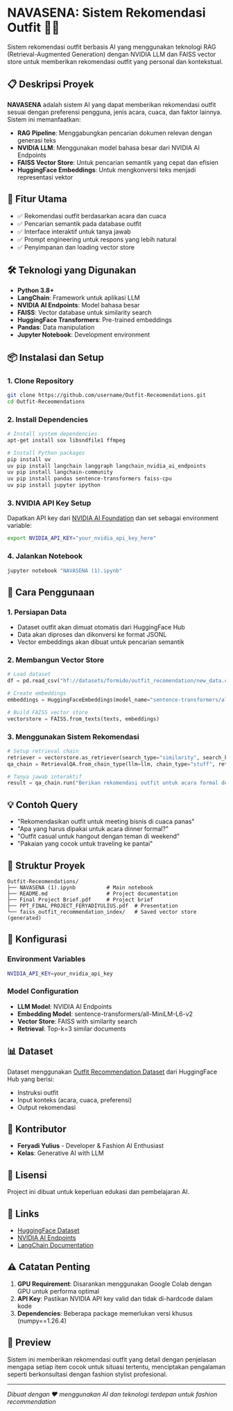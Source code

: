 # NAVASENA: Sistem Rekomendasi Outfit 👗✨

Sistem rekomendasi outfit berbasis AI yang menggunakan teknologi RAG (Retrieval-Augmented Generation) dengan NVIDIA LLM dan FAISS vector store untuk memberikan rekomendasi outfit yang personal dan kontekstual.

## 📋 Deskripsi Proyek

**NAVASENA** adalah sistem AI yang dapat memberikan rekomendasi outfit sesuai dengan preferensi pengguna, jenis acara, cuaca, dan faktor lainnya. Sistem ini memanfaatkan:

- **RAG Pipeline**: Menggabungkan pencarian dokumen relevan dengan generasi teks
- **NVIDIA LLM**: Menggunakan model bahasa besar dari NVIDIA AI Endpoints
- **FAISS Vector Store**: Untuk pencarian semantik yang cepat dan efisien
- **HuggingFace Embeddings**: Untuk mengkonversi teks menjadi representasi vektor

## 🎯 Fitur Utama

- ✅ Rekomendasi outfit berdasarkan acara dan cuaca
- ✅ Pencarian semantik pada database outfit
- ✅ Interface interaktif untuk tanya jawab
- ✅ Prompt engineering untuk respons yang lebih natural
- ✅ Penyimpanan dan loading vector store

## 🛠️ Teknologi yang Digunakan

- **Python 3.8+**
- **LangChain**: Framework untuk aplikasi LLM
- **NVIDIA AI Endpoints**: Model bahasa besar
- **FAISS**: Vector database untuk similarity search
- **HuggingFace Transformers**: Pre-trained embeddings
- **Pandas**: Data manipulation
- **Jupyter Notebook**: Development environment

## 📦 Instalasi dan Setup

### 1. Clone Repository
```bash
git clone https://github.com/username/Outfit-Receomendations.git
cd Outfit-Receomendations
```

### 2. Install Dependencies
```bash
# Install system dependencies
apt-get install sox libsndfile1 ffmpeg

# Install Python packages
pip install uv
uv pip install langchain langgraph langchain_nvidia_ai_endpoints
uv pip install langchain-community
uv pip install pandas sentence-transformers faiss-cpu
uv pip install jupyter ipython
```

### 3. NVIDIA API Key Setup
Dapatkan API key dari [NVIDIA AI Foundation](https://build.nvidia.com/) dan set sebagai environment variable:
```bash
export NVIDIA_API_KEY="your_nvidia_api_key_here"
```

### 4. Jalankan Notebook
```bash
jupyter notebook "NAVASENA (1).ipynb"
```

## 🚀 Cara Penggunaan

### 1. Persiapan Data
- Dataset outfit akan dimuat otomatis dari HuggingFace Hub
- Data akan diproses dan dikonversi ke format JSONL
- Vector embeddings akan dibuat untuk pencarian semantik

### 2. Membangun Vector Store
```python
# Load dataset
df = pd.read_csv("hf://datasets/formido/outfit_recomendation/new_data.csv")

# Create embeddings
embeddings = HuggingFaceEmbeddings(model_name="sentence-transformers/all-MiniLM-L6-v2")

# Build FAISS vector store
vectorstore = FAISS.from_texts(texts, embeddings)
```

### 3. Menggunakan Sistem Rekomendasi
```python
# Setup retrieval chain
retriever = vectorstore.as_retriever(search_type="similarity", search_kwargs={"k": 3})
qa_chain = RetrievalQA.from_chain_type(llm=llm, chain_type="stuff", retriever=retriever)

# Tanya jawab interaktif
result = qa_chain.run("Berikan rekomendasi outfit untuk acara formal dengan cuaca dingin")
```

## 💡 Contoh Query

- "Rekomendasikan outfit untuk meeting bisnis di cuaca panas"
- "Apa yang harus dipakai untuk acara dinner formal?"
- "Outfit casual untuk hangout dengan teman di weekend"
- "Pakaian yang cocok untuk traveling ke pantai"

## 📁 Struktur Proyek

```
Outfit-Receomendations/
├── NAVASENA (1).ipynb          # Main notebook
├── README.md                   # Project documentation
├── Final Project Brief.pdf     # Project brief
├── PPT_FINAL PROJECT_FERYADIYULIUS.pdf  # Presentation
└── faiss_outfit_recommendation_index/   # Saved vector store (generated)
```

## 🔧 Konfigurasi

### Environment Variables
```bash
NVIDIA_API_KEY=your_nvidia_api_key
```

### Model Configuration
- **LLM Model**: NVIDIA AI Endpoints
- **Embedding Model**: sentence-transformers/all-MiniLM-L6-v2
- **Vector Store**: FAISS with similarity search
- **Retrieval**: Top-k=3 similar documents

## 📊 Dataset

Dataset menggunakan [Outfit Recommendation Dataset](https://huggingface.co/datasets/formido/outfit_recomendation) dari HuggingFace Hub yang berisi:
- Instruksi outfit
- Input konteks (acara, cuaca, preferensi)
- Output rekomendasi

## 🤝 Kontributor

- **Feryadi Yulius** - Developer & Fashion AI Enthusiast
- **Kelas**: Generative AI with LLM

## 📄 Lisensi

Project ini dibuat untuk keperluan edukasi dan pembelajaran AI.

## 🔗 Links

- [HuggingFace Dataset](https://huggingface.co/datasets/formido/outfit_recomendation)
- [NVIDIA AI Endpoints](https://build.nvidia.com/)
- [LangChain Documentation](https://docs.langchain.com/)

## ⚠️ Catatan Penting

1. **GPU Requirement**: Disarankan menggunakan Google Colab dengan GPU untuk performa optimal
2. **API Key**: Pastikan NVIDIA API key valid dan tidak di-hardcode dalam kode
3. **Dependencies**: Beberapa package memerlukan versi khusus (numpy==1.26.4)

## 🎨 Preview

Sistem ini memberikan rekomendasi outfit yang detail dengan penjelasan mengapa setiap item cocok untuk situasi tertentu, menciptakan pengalaman seperti berkonsultasi dengan fashion stylist profesional.

---

*Dibuat dengan ❤️ menggunakan AI dan teknologi terdepan untuk fashion recommendation*